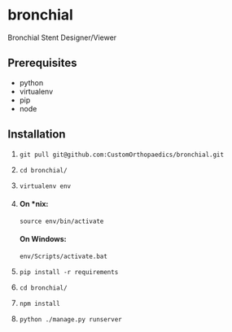 # bronchial
Bronchial Stent Designer/Viewer

## Prerequisites

 - python
 - virtualenv
 - pip
 - node

## Installation
1.	`git pull git@github.com:CustomOrthopaedics/bronchial.git`

2.	`cd bronchial/`

3.	`virtualenv env`

4. 
	#### On *nix:
	
	`source env/bin/activate`
	
	#### On Windows:
	
	`env/Scripts/activate.bat`

5.	`pip install -r requirements`
 
6.	`cd bronchial/`

7.  `npm install`

8.	`python ./manage.py runserver`
